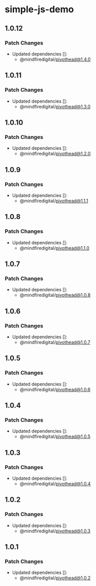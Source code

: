 # simple-js-demo

## 1.0.12

### Patch Changes

- Updated dependencies []:
  - @mindfiredigital/pivothead@1.4.0

## 1.0.11

### Patch Changes

- Updated dependencies []:
  - @mindfiredigital/pivothead@1.3.0

## 1.0.10

### Patch Changes

- Updated dependencies []:
  - @mindfiredigital/pivothead@1.2.0

## 1.0.9

### Patch Changes

- Updated dependencies []:
  - @mindfiredigital/pivothead@1.1.1

## 1.0.8

### Patch Changes

- Updated dependencies []:
  - @mindfiredigital/pivothead@1.1.0

## 1.0.7

### Patch Changes

- Updated dependencies []:
  - @mindfiredigital/pivothead@1.0.8

## 1.0.6

### Patch Changes

- Updated dependencies []:
  - @mindfiredigital/pivothead@1.0.7

## 1.0.5

### Patch Changes

- Updated dependencies []:
  - @mindfiredigital/pivothead@1.0.6

## 1.0.4

### Patch Changes

- Updated dependencies []:
  - @mindfiredigital/pivothead@1.0.5

## 1.0.3

### Patch Changes

- Updated dependencies []:
  - @mindfiredigital/pivothead@1.0.4

## 1.0.2

### Patch Changes

- Updated dependencies []:
  - @mindfiredigital/pivothead@1.0.3

## 1.0.1

### Patch Changes

- Updated dependencies []:
  - @mindfiredigital/pivothead@1.0.2
